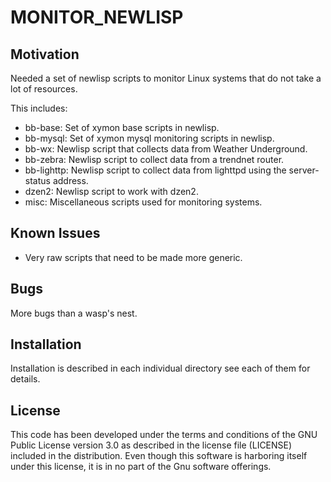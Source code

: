 MONITOR_NEWLISP
============
Motivation
----------

Needed a set of newlisp scripts to monitor Linux systems 
that do not take a lot of  resources. 

This includes:

* bb-base: Set of xymon base scripts in newlisp.
* bb-mysql: Set of xymon mysql monitoring scripts in newlisp.
* bb-wx: Newlisp script that collects data from Weather Underground.
* bb-zebra: Newlisp script to collect data from a trendnet router.
* bb-lighttp: Newlisp script to collect data from lighttpd using the
  server-status address. 
* dzen2: Newlisp script to work with dzen2.
* misc: Miscellaneous scripts used for monitoring systems. 

Known Issues
------------

* Very raw scripts that need to be made more generic.

Bugs
----

More bugs than a wasp's nest.

Installation
------------

Installation is described in each individual directory
see each of them for details.

License
-------
This code has been developed under the terms and conditions of the 
GNU Public License version 3.0 as described in the license file (LICENSE) 
included in the distribution.  Even though this software is harboring itself
under this license, it is in no part of the Gnu software offerings. 
